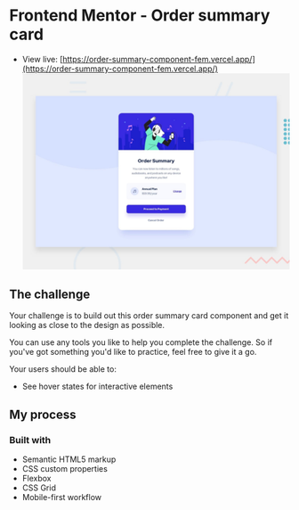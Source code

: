 # Frontend Mentor - Order summary card

- View live: [https://order-summary-component-fem.vercel.app/](https://order-summary-component-fem.vercel.app/)
![Design preview for the Order summary card coding challenge](./design/desktop-preview.jpg)



## The challenge

Your challenge is to build out this order summary card component and get it looking as close to the design as possible.

You can use any tools you like to help you complete the challenge. So if you've got something you'd like to practice, feel free to give it a go.

Your users should be able to:

- See hover states for interactive elements

## My process

### Built with

- Semantic HTML5 markup
- CSS custom properties
- Flexbox
- CSS Grid
- Mobile-first workflow
